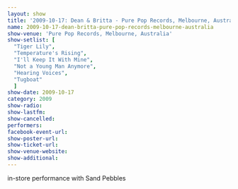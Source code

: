 ```yaml
---
layout: show
title: '2009-10-17: Dean & Britta - Pure Pop Records, Melbourne, Australia'
name: 2009-10-17-dean-britta-pure-pop-records-melbourne-australia
show-venue: 'Pure Pop Records, Melbourne, Australia'
show-setlist: [
  "Tiger Lily",
  "Temperature's Rising",
  "I'll Keep It With Mine",
  "Not a Young Man Anymore",
  "Hearing Voices",
  "Tugboat"
  ]
show-date: 2009-10-17
category: 2009
show-radio: 
show-lastfm: 
show-cancelled: 
performers: 
facebook-event-url: 
show-poster-url: 
show-ticket-url: 
show-venue-website: 
show-additional: 
---
```


in-store performance with Sand Pebbles